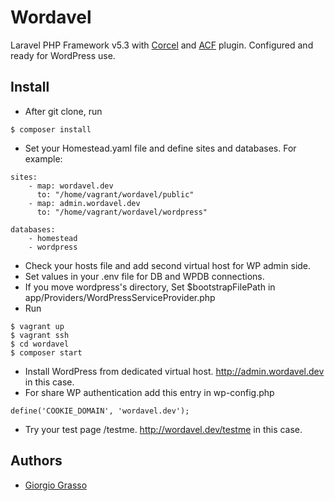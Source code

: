 # Wordavel

Laravel PHP Framework v5.3 with [Corcel](https://github.com/corcel/corcel) and [ACF](https://github.com/corcel/acf) plugin.
Configured and ready for WordPress use.

## Install
- After git clone, run
```
$ composer install
```
- Set your Homestead.yaml file and define sites and databases. For example:
```
sites:
    - map: wordavel.dev
      to: "/home/vagrant/wordavel/public"
    - map: admin.wordavel.dev
      to: "/home/vagrant/wordavel/wordpress"

databases:
    - homestead
    - wordpress
```
- Check your hosts file and add second virtual host for WP admin side.
- Set values in your .env file for DB and WPDB connections.
- If you move wordpress's directory, Set $bootstrapFilePath in app/Providers/WordPressServiceProvider.php
- Run
```
$ vagrant up
$ vagrant ssh
$ cd wordavel
$ composer start
```
- Install WordPress from dedicated virtual host. http://admin.wordavel.dev in this case.
- For share WP authentication add this entry in wp-config.php
```
define('COOKIE_DOMAIN', 'wordavel.dev');
```
- Try your test page /testme. http://wordavel.dev/testme in this case.

## Authors
- [Giorgio Grasso](http://giorgiograsso.com)
